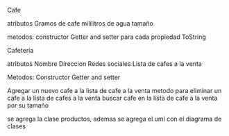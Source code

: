 Cafe

atributos
Gramos de cafe
mililitros de agua
tamaño

metodos:
constructor
Getter and setter para cada propiedad
ToString

Cafeteria

atributos
Nombre
Direccion
Redes sociales
Lista de cafes a la venta

Metodos:
Constructor
Getter and setter

Agregar un nuevo cafe a la lista de cafe a la venta
metodo para eliminar un cafe a la lista de cafes a la venta
buscar cafe en la lista de cafe a la venta por su tamaño

se agrega la clase productos, ademas se agrega el uml con el diagrama de clases 


